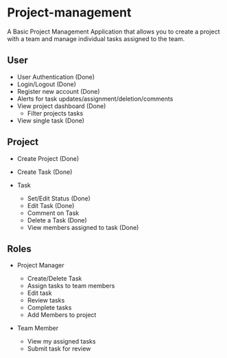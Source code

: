 # Project-management

A Basic Project Management Application that allows you to create a project with a team and manage individual tasks assigned to the team. 

## User

- User Authentication (Done)
- Login/Logout  (Done)
- Register new account  (Done)
- Alerts for task updates/assignment/deletion/comments
- View project dashboard (Done)
  - Filter projects tasks
- View single task  (Done)

## Project

- Create Project (Done)
- Create Task (Done)
  
- Task
  - Set/Edit Status (Done)
  - Edit Task  (Done)
  - Comment on Task
  - Delete a Task (Done)
  - View members assigned to task  (Done)
  
## Roles

- Project Manager
  - Create/Delete Task
  - Assign tasks to team members
  - Edit task
  - Review tasks
  - Complete tasks
  - Add Members to project
  
- Team Member
  - View my assigned tasks
  - Submit task for review
